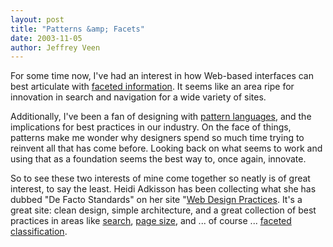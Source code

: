 ```yaml
--- 
layout: post
title: "Patterns &amp; Facets"
date: 2003-11-05
author: Jeffrey Veen
---
```

For some time now, I've had an interest in how Web-based interfaces can best articulate with <a href="http://www.veen.com/jeff/archives/000005.html">faceted information</a>. It seems like an area ripe for innovation in search and navigation for a wide variety of sites.

Additionally, I've been a fan of designing with <a href="http://iawiki.net/WebsitePatterns">pattern languages</a>, and the implications for best practices in our industry. On the face of things, patterns make me wonder why designers spend so much time trying to reinvent all that has come before. Looking back on what seems to work and using that as a foundation seems the best way to, once again, innovate.

So to see these two interests of mine come together so neatly is of great interest, to say the least. Heidi Adkisson has been collecting what she has dubbed "De Facto Standards" on her site "<a href="http://www.webdesignpractices.com/">Web Design Practices</a>. It's a great site: clean design, simple architecture, and a great collection of best practices in areas like <a href="http://www.webdesignpractices.com/functions/search.html">search</a>, <a href="http://www.webdesignpractices.com/pagewidthlength.html">page size</a>, and ... of course ... <a href="http://www.webdesignpractices.com/navigation/facets.html">faceted classification</a>.
&#8203;
